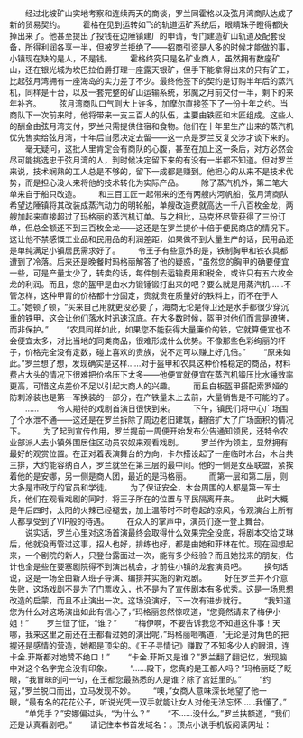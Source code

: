 　　经过北坡矿山实地考察和连续两天的商谈，罗兰同霍格以及弦月湾商队达成了新的贸易契约。
　　霍格在见到运转如飞的轨道运矿系统后，眼睛珠子瞪得都快掉出来了。他甚至提出了投钱在边陲镇建厂的申请，专门建造矿山轨道及配套设备，所得利润各享一半，但被罗兰拒绝了——招商引资是人多的时候才能做的事，小镇现在缺的是人，不是钱。
　　霍格终究只是名矿业商人，虽然拥有数座矿山，还在银光城为坎巴拉伯爵打理一座露天银矿，但手下能拿得出来的只有矿工，比起弦月湾拥有一座海岛的实力差了不少。最终他签下的契约是订购半年后的蒸汽机，同样是十台，以及一套完整的矿山运输系统，邪魔之月前交付一半，剩下的来年补齐。
　　弦月湾商队口气则大上许多，加摩尔直接签下了一份十年之约。当商队下一次前来时，他将带来一支三百人的队伍，主要由铁匠和木匠组成。这些人的酬金由弦月湾支付，罗兰只需提供住宿和食物。他们在十年里生产出来的蒸汽机优先售卖给弦月湾，十年后自愿决定去留——这一点是罗兰反复交涉才谈下来的。
　　毫无疑问，这批人里肯定会有商队的心腹，甚至在加上这一条后，对方必然会尽可能挑选忠于弦月湾的人，到时候决定留下来的有没有一半都不知道。但对罗兰来说，技术娴熟的工人总是不够的，留下一成都是赚到。他担心的从来不是技术优势，而是担心没人来将他的技术转化为实际产品。
　　除了蒸汽机外，第二笔大单来自于船只改造。
　　和三百工匠一起带来的还有两艘内河帆船，弦月湾商队希望边陲镇将其改装成蒸汽动力的明轮船，单艘改造费就高达一千八百枚金龙，两艘加起来直接超过了玛格丽的蒸汽机订单。与之相比，马克杯尽管获得了三份订单，但总金额还不到三百枚金龙——这还是在罗兰提价十倍于便民商店的情况下。这让他不禁感慨工业品和民用品的利润差距，如果做不到大量生产的话，民用品还是单纯满足小镇居民需求好了。
　　令王子有些意外的是，铁制胸甲和铁农具都遭到了冷落。后来还是晚餐时玛格丽解答了他的疑惑，“虽然您的胸甲的确要便宜一些，可是产量太少了，转卖的话，每件刨去运输费用和税金，或许只有五六枚金龙的利润。而且，您的盔甲是由水力锻锤锻打出来的吧？要么就是用蒸汽机……不管怎样，这种甲胄的价格都十分固定，贵就贵在质量好的铁料上，而不在于人工。”她顿了顿，“买来自己用就更没必要了，海商无论是侍卫还是水手都很少穿沉重的铁甲，这会让他们落水时迅速沉底。在大多数时候，盔甲对他们而言是镣铐，而非保护。”
　　“农具同样如此，如果您不能获得大量廉价的铁，它就算便宜也不会便宜太多，对比当地的同类商品，很难形成什么优势。不像那些色彩绚丽的杯子，价格完全没有定数，碰上喜欢的贵族，说不定可以赚上好几倍。”
　　“原来如此。”罗兰想了想，发现确实是这样……对于盔甲和农具这种价格稳定的商品，材料费占大头的情况下很难把价格压下太多——他便宜就便宜在蒸汽机锻压比水锤效率更高，可惜这点差价不足以引起大商人的兴趣。
　　而且白板盔甲搭配索罗娅的防刺涂装也是第一军换装的一部分，在产铁量未上去前，大量销售是不可能的了。
　　……
　　令人期待的戏剧首演日很快到来。
　　下午，镇民们将中心广场围了个水泄不通——这还是在罗兰拆除了周边老旧建筑，翻倍扩大了广场面积的情况下。
　　为了起到宣传作用，罗兰提前一周便开始发布公告通知领民，还特令农业部派人去小镇外围居住区动员农奴来观看戏剧。
　　罗兰作为领主，显然拥有最好的观赏位置。在正对着表演舞台的方向，卡尔搭设起了一座临时木台，木台共三排，大约能容纳百人，罗兰就坐在第三层的最中间。他的一侧是女巫联盟，紧挨着他的是安娜，另一侧是商人团，最近的是玛格丽。
　　而第一层和第二层，则大多是市政厅的官员和学徒。
　　为了保证安全，木台周围的人都是第一军士兵，他们在观看戏剧的同时，将王子所在的位置与平民隔离开来。
　　此时大概是午后四时，太阳的火辣已经褪去，加上温蒂时不时卷起的凉风，令观演台上所有人都享受到了VIP般的待遇。
　　在众人的掌声中，演员们逐一登上舞台。
　　说实话，罗兰心里对这场首演最终会取得什么效果完全没底，将剧本交给艾琳后，他就没再管过这事，招人也好，排练也好，都是由她和菲林在忙。现在回想起来，一个剧院的新人，只登台露面过一次，能有多少经验？而且她找来的朋友，估计也全是些在要塞剧院得不到演出机会，才前往小镇的龙套演员吧。
　　换句话说，这是一场全由新人班子导演、编排并实施的新戏剧。
　　好在罗兰并不介意失败，这场戏剧不是为了门票收入，也不是为了宣传剧本有多优秀。这是一场思想改造的启蒙，而且不止演出一次。这场没演好，下一次有进步就行。
　　“我知道您为什么对这场演出如此有信心了，”玛格丽忽然惊叹道，“您竟然请来了梅伊小姐！”
　　罗兰怔了怔，“谁？”
　　“梅伊啊，不要告诉我您不知道这件事！天哪，我来这里之前还在王都看过她的演出呢，”玛格丽咂嘴道，“无论是对角色的把握还是感情的营造，她都是顶尖的。《王子寻情记》赚取了不知多少人的眼泪，连卡金.菲斯都对她赞不绝口！”
　　“卡金.菲斯又是谁？”罗兰翻了翻记忆，发现脑中对这个名字完全没有印象。
　　“……殿下，您真的是王都人吗？”玛格丽眨了眨眼，“我冒昧的问一句，在王都您最熟悉的人是谁？除了宫廷里的。”
　　“约寇，”罗兰脱口而出，立马发现不妙。
　　“噢，”女商人意味深长地望了他一眼，“最有名的花花公子，听说光凭一双手就能让女人对他无法忘怀……我懂了。”
　　“单凭手？”安娜偏过头，“为什么？”
　　“不……没什么。”罗兰扶额道，“我们还是认真看剧吧。”
　　请记住本书首发域名：。顶点小说手机版阅读网址：
